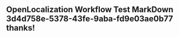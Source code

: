 <properties
ms.topic="hero-topic1"
ms.test1="hero-topic"
ms.test2="test"/>

## OpenLocalization Workflow Test MarkDown 3d4d758e-5378-43fe-9aba-fd9e03ae0b77 thanks!
